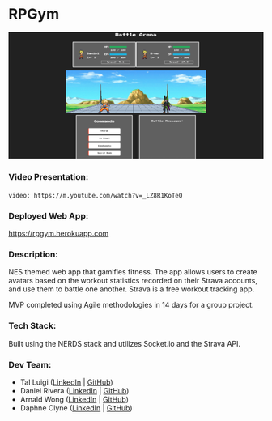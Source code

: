 # RPGym

![RPGym Screenshot](./public/screenshot.png)

### Video Presentation:

`video: https://m.youtube.com/watch?v=_LZ8R1KoTeQ`

### Deployed Web App:

https://rpgym.herokuapp.com

### Description:

NES themed web app that gamifies fitness. The app allows users to create avatars based on the workout statistics recorded on their Strava accounts, and use them to battle one another. Strava is a free workout tracking app.

MVP completed using Agile methodologies in 14 days for a group project.

### Tech Stack:

Built using the NERDS stack and utilizes Socket.io and the Strava API.

### Dev Team:

- Tal Luigi ([LinkedIn](https://www.linkedin.com/in/talluigi) | [GitHub](https://github.com/luigilegion))
- Daniel Rivera ([LinkedIn](https://www.linkedin.com/in/daniel-rivera-) | [GitHub](https://github.com/driver620))
- Arnald Wong ([LinkedIn](https://www.linkedin.com/in/arnald-wong) | [GitHub](https://github.com/ArnaldWong))
- Daphne Clyne ([LinkedIn](https://www.linkedin.com/in/daphne-c) | [GitHub](https://github.com/daphne178))
